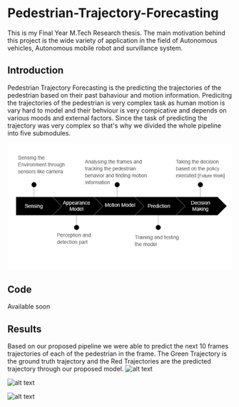 # Pedestrian-Trajectory-Forecasting

This is my Final Year M.Tech Research thesis. The main motivation behind this project is the wide variety of application in the field of Autonomous vehicles, Autonomous mobile robot and survillance system. 

## Introduction
Pedestrian Trajectory Forecasting is the predicting the trajectories of the pedestrian based on their past bahaviour and motion information. Predicitng the trajectories of the pedestrian is very complex task as human motion is vary hard to model and their behviour is very compicative and depends on various moods and external factors. Since the task of predicting the trajectory was very complex so that's why we divided the whole pipeline into five submodules.

![alt text](https://raw.githubusercontent.com/BharatDadwaria/Pedestrian-Trajectory-Forecasting/main/general_pipeline.PNG)

## Code
Available soon

## Results
Based on our proposed pipeline we were able to predict the next 10 frames trajectories of each of the pedestrian in the frame. The Green Trajectory is the ground truth trajectory and the Red Trajectories are the predicted trajectory through our proposed model.
![alt text](https://raw.githubusercontent.com/BharatDadwaria/Pedestrian-Trajectory-Forecasting/main/Virat_v1.gif)

![alt text](https://raw.githubusercontent.com/BharatDadwaria/Pedestrian-Trajectory-Forecasting/main/Virat_v2.gif)

![alt text](https://raw.githubusercontent.com/BharatDadwaria/Pedestrian-Trajectory-Forecasting/main/Virat_v4.gif)
